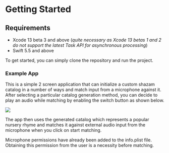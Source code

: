 # Getting Started

## Requirements
- Xcode 13 beta 3 and above (*quite necessary as Xcode 13 betas 1 and 2 do not support the latest Task API for asynchronous processing*)
- Swift 5.5 and above

To get started, you can simply clone the repository and run the project.


### Example App
This is a simple 2 screen application that can initialize a custom shazam catalog in a number of ways and match input from a microphone against it. 
After selecting a particular catalog generation method, you can decide to play an audio while matching by enabling the switch button as shown below.

![](https://user-images.githubusercontent.com/29028996/131990851-dcbb7269-8d2d-44ed-b4ae-39df299d30bb.png)


The app then uses the generated catalog which represents a popular nursery rhyme and matches it against external audio input from the microphone when 
you click on start matching.

Microphone permissions have already been added to the info.plist file. Obtaining this permission from the user is a necessity before matching.
